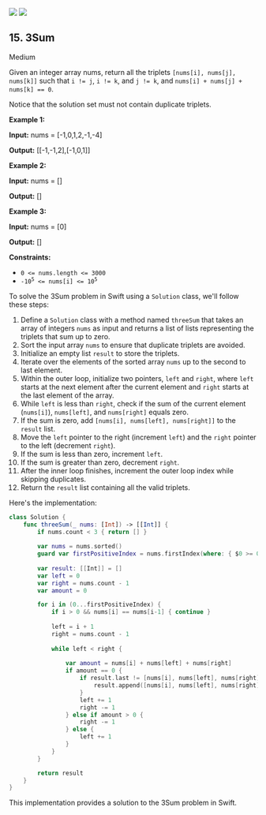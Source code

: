 [![](https://img.shields.io/github/stars/LeetCode-in-Swift/LeetCode-in-Swift?label=Stars&style=flat-square)](https://github.com/LeetCode-in-Swift/LeetCode-in-Swift)
[![](https://img.shields.io/github/forks/LeetCode-in-Swift/LeetCode-in-Swift?label=Fork%20me%20on%20GitHub%20&style=flat-square)](https://github.com/LeetCode-in-Swift/LeetCode-in-Swift/fork)

## 15\. 3Sum

Medium

Given an integer array nums, return all the triplets `[nums[i], nums[j], nums[k]]` such that `i != j`, `i != k`, and `j != k`, and `nums[i] + nums[j] + nums[k] == 0`.

Notice that the solution set must not contain duplicate triplets.

**Example 1:**

**Input:** nums = [-1,0,1,2,-1,-4]

**Output:** [[-1,-1,2],[-1,0,1]] 

**Example 2:**

**Input:** nums = []

**Output:** [] 

**Example 3:**

**Input:** nums = [0]

**Output:** [] 

**Constraints:**

*   `0 <= nums.length <= 3000`
*   <code>-10<sup>5</sup> <= nums[i] <= 10<sup>5</sup></code>

To solve the 3Sum problem in Swift using a `Solution` class, we'll follow these steps:

1. Define a `Solution` class with a method named `threeSum` that takes an array of integers `nums` as input and returns a list of lists representing the triplets that sum up to zero.
2. Sort the input array `nums` to ensure that duplicate triplets are avoided.
3. Initialize an empty list `result` to store the triplets.
4. Iterate over the elements of the sorted array `nums` up to the second to last element.
5. Within the outer loop, initialize two pointers, `left` and `right`, where `left` starts at the next element after the current element and `right` starts at the last element of the array.
6. While `left` is less than `right`, check if the sum of the current element (`nums[i]`), `nums[left]`, and `nums[right]` equals zero.
7. If the sum is zero, add `[nums[i], nums[left], nums[right]]` to the `result` list.
8. Move the `left` pointer to the right (increment `left`) and the `right` pointer to the left (decrement `right`).
9. If the sum is less than zero, increment `left`.
10. If the sum is greater than zero, decrement `right`.
11. After the inner loop finishes, increment the outer loop index while skipping duplicates.
12. Return the `result` list containing all the valid triplets.

Here's the implementation:

```swift
class Solution {    
    func threeSum(_ nums: [Int]) -> [[Int]] {
        if nums.count < 3 { return [] }
        
        var nums = nums.sorted()
        guard var firstPositiveIndex = nums.firstIndex(where: { $0 >= 0 }) else { return [] }
        
        var result: [[Int]] = []
        var left = 0
        var right = nums.count - 1
        var amount = 0

        for i in (0...firstPositiveIndex) {
            if i > 0 && nums[i] == nums[i-1] { continue }
            
            left = i + 1
            right = nums.count - 1
            
            while left < right {
                
                var amount = nums[i] + nums[left] + nums[right]
                if amount == 0 {
                    if result.last != [nums[i], nums[left], nums[right]] {
                        result.append([nums[i], nums[left], nums[right]])
                    }
                    left += 1
                    right -= 1
                } else if amount > 0 {
                    right -= 1
                } else {
                    left += 1
                }
            }
        }

        return result
    }
}
```

This implementation provides a solution to the 3Sum problem in Swift.
